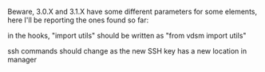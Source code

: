 Beware, 3.0.X and 3.1.X have some different parameters for some elements, here I'll be reporting the ones found so far:

in the hooks, "import utils" should be written as "from vdsm import utils"

ssh commands should change as the new SSH key has a new location in manager

